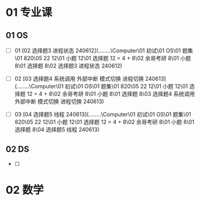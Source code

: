 # 01 专业课 



## 01 OS

- [ ] 01  [02 选择题3 进程状态 240612](..\..\..\..\Computer\01 初试\01 OS\01 题集\01 820\05 22 12\01 小题 12\01 选择题 12 = 4 + 8\02 余哥考研 8\01 小题 8\01 选择题 8\02 选择题3 进程状态 240612) 
- [ ] 02  [03 选择题4 系统调用 外部中断 模式切换 进程切换 240613](..\..\..\..\Computer\01 初试\01 OS\01 题集\01 820\05 22 12\01 小题 12\01 选择题 12 = 4 + 8\02 余哥考研 8\01 小题 8\01 选择题 8\03 选择题4 系统调用 外部中断 模式切换 进程切换 240613) 
- [ ] 03  [04 选择题5 线程 240613](..\..\..\..\Computer\01 初试\01 OS\01 题集\01 820\05 22 12\01 小题 12\01 选择题 12 = 4 + 8\02 余哥考研 8\01 小题 8\01 选择题 8\04 选择题5 线程 240613) 



## 02 DS

- [ ] 





# 02 数学

